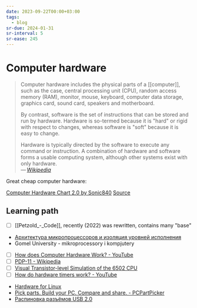 ```yaml
---
date: 2023-09-22T00:00+03:00
tags:
  - blog
sr-due: 2024-01-31
sr-interval: 5
sr-ease: 245
---
```


# Computer hardware

> Computer hardware includes the physical parts of a [[computer]], such as the
> case, central processing unit (CPU), random access memory (RAM), monitor,
> mouse, keyboard, computer data storage, graphics card, sound card, speakers
> and motherboard.
>
> By contrast, software is the set of instructions that can be stored and run by
> hardware. Hardware is so-termed because it is "hard" or rigid with respect to
> changes, whereas software is "soft" because it is easy to change.
>
> Hardware is typically directed by the software to execute any command or
> instruction. A combination of hardware and software forms a usable computing
> system, although other systems exist with only hardware.\
> — <cite>[Wikipedia](https://en.wikipedia.org/wiki/Computer_hardware)</cite>

Great cheap computer hardware:

[Computer Hardware Chart 2.0 by Sonic840](img/ref-Computer_hardware_chart.webp)
[Source](https://www.deviantart.com/sonic840/art/Computer-Hardware-Chart-2-0-587798335)

## Learning path

- [ ] [[Petzold_-_Code]], recently (2022) was rewritten, contains many "base"
- [Архитектура микропроцессоров и изоляция уровней исполнения](https://dxdt.ru/2024/03/29/12651/)
- Gomel University - mikroprocessory i kompjutery
- [ ] [How does Computer Hardware Work?  - YouTube](https://www.youtube.com/watch?v=d86ws7mQYIg)
- [ ] [PDP-11 - Wikipedia](https://en.wikipedia.org/wiki/PDP-11)
- [ ] [Visual Transistor-level Simulation of the 6502 CPU](http://visual6502.org/)
- [ ] [How do hardware timers work? - YouTube](https://www.youtube.com/watch?v=g_koa00MBLg)
- [Hardware for Linux](https://linux-hardware.org/)
- [Pick parts. Build your PC. Compare and share. - PCPartPicker](https://pcpartpicker.com/)
- [Распиновка разъёмов USB 2.0](http://rones.su/techno/usb.html)
